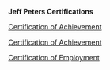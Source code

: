 **Jeff Peters Certifications**



[Certification of Achievement](https://github.com/DennisMire/test2.github.io/blob/main/JeffPeters/JeffPetersCertificationOfAchievement.png#:~:text=JeffPetersCertificationOfAchievement.png?raw=true)


[Certification of Achievement](/JeffPeters/JeffPetersCertificationOfAchievement.png#:~:text=JeffPetersCertificationOfAchievement.png?raw=true)


[Certification of Employment](https://github.com/DennisMire/test2.github.io/edit/main/JeffPeters/readme.md#:~:text=JeffPetersCertificationOfEmployment.png?raw=true)
